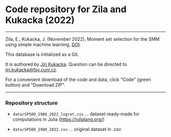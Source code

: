 # Code repository for Zila and Kukacka (2022)

---

Zila, E., Kukacka, J. (November 2022), Moment set selection for the SMM using simple machine learning, [DOI](http://dx.doi.org/10.2139/ssrn.4083182).

This database is initialized as a Git.

It is authored by [Jiri Kukacka](https://ies.fsv.cuni.cz/en/staff/kukacka). Question can be directed to [jiri.kukacka@fsv.cuni.cz](jiri.kukacka@fsv.cuni.cz).

For a convenient download of the code and data, click "Code" (green button) and "Download ZIP".

---

### Repository structure

* `data/SP500_1980_2022_logret.csv` ... dataset ready-made for computations in Julia (https://julialang.org/)

* `data/SP500_1980_2022.csv` ... original dataset in .csv